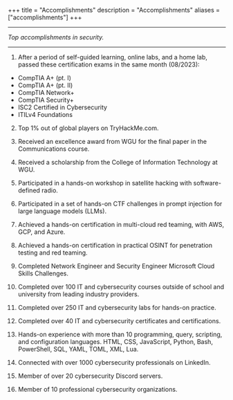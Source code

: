 +++
title = "Accomplishments"
description = "Accomplishments"
aliases = ["accomplishments"]
+++

---

*Top accomplishments in security.*

---

1. After a period of self-guided learning, online labs, and a home lab, passed these certification exams in the same month (08/2023):
 - CompTIA A+ (pt. I)
 - CompTIA A+ (pt. II)
 - CompTIA Network+
 - CompTIA Security+
 - ISC2 Certified in Cybersecurity
 - ITILv4 Foundations

2. Top 1% out of global players on TryHackMe.com.

3. Received an excellence award from WGU for the final paper in the Communications course.

4. Received a scholarship from the College of Information Technology at WGU.

5. Participated in a hands-on workshop in satellite hacking with software-defined radio.

6. Participated in a set of hands-on CTF challenges in prompt injection for large language models (LLMs).

7. Achieved a hands-on certification in multi-cloud red teaming, with AWS, GCP, and Azure.

8. Achieved a hands-on certification in practical OSINT for penetration testing and red teaming.

9. Completed Network Engineer and Security Engineer Microsoft Cloud Skills Challenges.

10. Completed over 100 IT and cybersecurity courses outside of school and university from leading industry providers.

11. Completed over 250 IT and cybersecurity labs for hands-on practice.

12. Completed over 40 IT and cybersecurity certificates and certifications.

13. Hands-on experience with more than 10 programming, query, scripting, and configuration languages. HTML, CSS, JavaScript, Python, Bash, PowerShell, SQL, YAML, TOML, XML, Lua.

14. Connected with over 1000 cybersecurity professionals on LinkedIn.

15. Member of over 20 cybersecurity Discord servers.

16. Member of 10 professional cybersecurity organizations.